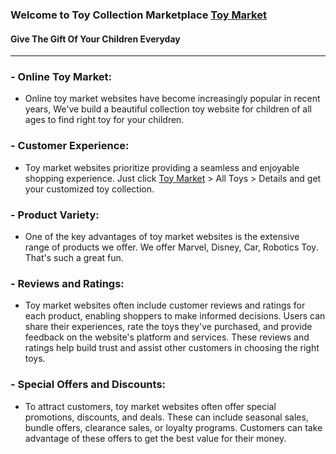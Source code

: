 ### Welcome to Toy Collection Marketplace [Toy Market](https://toy-collection-597e3.web.app/)
#### Give The Gift Of Your Children Everyday
-------------------------------------------------------------------------
### - Online Toy Market:
* Online toy market websites have become increasingly popular in recent years, We've build a beautiful collection toy website for children of all ages to find right toy for your children.

### - Customer Experience:
* Toy market websites prioritize providing a seamless and enjoyable shopping experience. Just click [Toy Market](https://toy-collection-597e3.web.app/) > All Toys > Details and get your customized toy collection.

### - Product Variety:
* One of the key advantages of toy market websites is the extensive range of products we offer. We offer Marvel, Disney, Car, Robotics Toy. That's such a great fun.

### - Reviews and Ratings:
* Toy market websites often include customer reviews and ratings for each product, enabling shoppers to make informed decisions. Users can share their experiences, rate the toys they've purchased, and provide feedback on the website's platform and services. These reviews and ratings help build trust and assist other customers in choosing the right toys.

### - Special Offers and Discounts:
* To attract customers, toy market websites often offer special promotions, discounts, and deals. These can include seasonal sales, bundle offers, clearance sales, or loyalty programs. Customers can take advantage of these offers to get the best value for their money.
